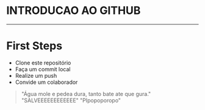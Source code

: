 # INTRODUCAO AO GITHUB
---
# First Steps
- Clone este repositório
- Faça um commit local
- Realize um push
- Convide um colaborador

> "Água mole e pedea dura, tanto bate ate que gura."
> "SALVEEEEEEEEEEEE"
> "PIpopoporopo"